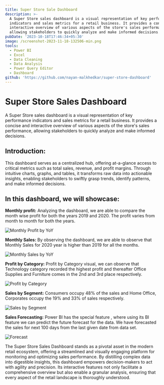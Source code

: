 ```yaml
---
title: Super Store Sale Dashboard
description: >-
  A Super Store sales dashboard is a visual representation of key performance
  indicators and sales metrics for a retail business. It provides a concise and
  interactive overview of various aspects of the store's sales performance,
  allowing stakeholders to quickly analyze and make informed decisions.
pubDate: '2023-10-18T17:46:34+05:30'
image: /screenshot-2023-11-18-132506-min.png
tools:
  - Power BI
  - Excel
  - Data Cleaning
  - Data Analysis
  - Power Query Editor
  - Dashboard
github: 'https://github.com/nayan-malkhedkar/super-store-dashboard'
---
```

# Super Store Sales Dashboard

A Super Store sales dashboard is a visual representation of key performance indicators and sales metrics for a retail business. It provides a concise and interactive overview of various aspects of the store's sales performance, allowing stakeholders to quickly analyze and make informed decisions.

## Introduction:

This dashboard serves as a centralized hub, offering at-a-glance access to critical metrics such as total sales, revenue, and profit margins. Through intuitive charts, graphs, and tables, it transforms raw data into actionable insights, enabling stakeholders to swiftly grasp trends, identify patterns, and make informed decisions.

## In this dashboard, we will showcase:

**Monthly profit:** Analyzing the dashboard, we are able to compare the month wise profit for both the years 2019 and 2020. The profit varies from month to month for both the years.

![Monthly Profit by YoY](/screenshot-2023-11-18-134425.png)

**Monthly Sales:** By observing the dashboard, we are able to observe that Monthly Sales for 2020 year is higher than 2019 for all the months.

![Monthly Sales by YoY](/screenshot-2023-11-18-134318.png)

**Profit by Category:** Profit by Category visual, we can observe that Technology category recorded the highest profit and thereafter Office Supplies and Furniture comes in the 2nd and 3rd place respectively. 

![Profit by Category](/screenshot-2023-11-18-134652.png)

**Sales by Segment:** Consumers occupy 48% of the sales and Home Office, Corporates occupy the 19% and 33% of sales respectively.

![Sales by Segment](/screenshot-2023-11-18-134816.png)

**Sales Forecasting:** Power BI has the special feature , where using its BI feature we can predict the future forecast for the data. We have forecasted the sales for next 100 days from the last given date from data set.

![Forecast](/screenshot-2023-11-18-134924.png)

The Super Store Sales Dashboard stands as a pivotal asset in the modern retail ecosystem, offering a streamlined and visually engaging platform for monitoring and optimizing sales performance. By distilling complex data into digestible insights, this dashboard empowers decision-makers to act with agility and precision. Its interactive features not only facilitate a comprehensive overview but also enable a granular analysis, ensuring that every aspect of the retail landscape is thoroughly understood.
